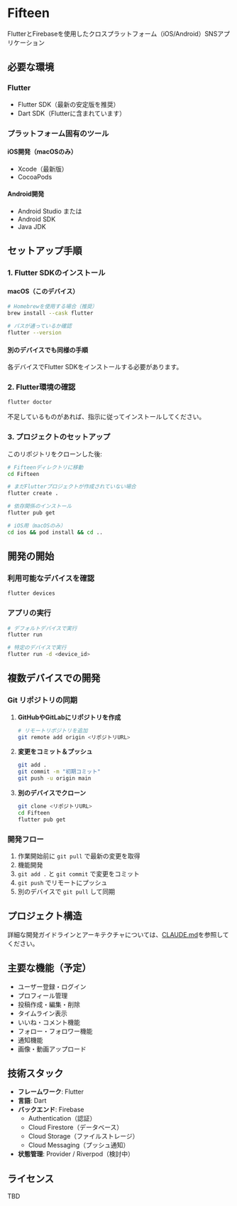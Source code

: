 # Fifteen

FlutterとFirebaseを使用したクロスプラットフォーム（iOS/Android）SNSアプリケーション

## 必要な環境

### Flutter
- Flutter SDK（最新の安定版を推奨）
- Dart SDK（Flutterに含まれています）

### プラットフォーム固有のツール

#### iOS開発（macOSのみ）
- Xcode（最新版）
- CocoaPods

#### Android開発
- Android Studio または
- Android SDK
- Java JDK

## セットアップ手順

### 1. Flutter SDKのインストール

#### macOS（このデバイス）
```bash
# Homebrewを使用する場合（推奨）
brew install --cask flutter

# パスが通っているか確認
flutter --version
```

#### 別のデバイスでも同様の手順
各デバイスでFlutter SDKをインストールする必要があります。

### 2. Flutter環境の確認
```bash
flutter doctor
```

不足しているものがあれば、指示に従ってインストールしてください。

### 3. プロジェクトのセットアップ

このリポジトリをクローンした後:

```bash
# Fifteenディレクトリに移動
cd Fifteen

# まだFlutterプロジェクトが作成されていない場合
flutter create .

# 依存関係のインストール
flutter pub get

# iOS用（macOSのみ）
cd ios && pod install && cd ..
```

## 開発の開始

### 利用可能なデバイスを確認
```bash
flutter devices
```

### アプリの実行
```bash
# デフォルトデバイスで実行
flutter run

# 特定のデバイスで実行
flutter run -d <device_id>
```

## 複数デバイスでの開発

### Git リポジトリの同期

1. **GitHubやGitLabにリポジトリを作成**
   ```bash
   # リモートリポジトリを追加
   git remote add origin <リポジトリURL>
   ```

2. **変更をコミット＆プッシュ**
   ```bash
   git add .
   git commit -m "初期コミット"
   git push -u origin main
   ```

3. **別のデバイスでクローン**
   ```bash
   git clone <リポジトリURL>
   cd Fifteen
   flutter pub get
   ```

### 開発フロー
1. 作業開始前に `git pull` で最新の変更を取得
2. 機能開発
3. `git add .` と `git commit` で変更をコミット
4. `git push` でリモートにプッシュ
5. 別のデバイスで `git pull` して同期

## プロジェクト構造

詳細な開発ガイドラインとアーキテクチャについては、[CLAUDE.md](./CLAUDE.md)を参照してください。

## 主要な機能（予定）

- ユーザー登録・ログイン
- プロフィール管理
- 投稿作成・編集・削除
- タイムライン表示
- いいね・コメント機能
- フォロー・フォロワー機能
- 通知機能
- 画像・動画アップロード

## 技術スタック

- **フレームワーク**: Flutter
- **言語**: Dart
- **バックエンド**: Firebase
  - Authentication（認証）
  - Cloud Firestore（データベース）
  - Cloud Storage（ファイルストレージ）
  - Cloud Messaging（プッシュ通知）
- **状態管理**: Provider / Riverpod（検討中）

## ライセンス

TBD
